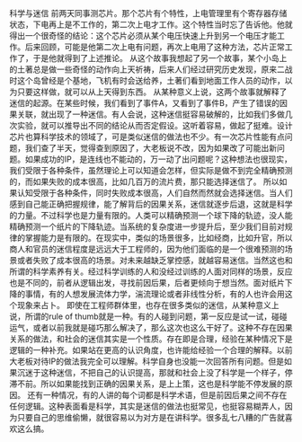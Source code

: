 科学与迷信
前两天同事测芯片。那个芯片有个特性，上电管理里有个寄存器存储状态，下电再上是不工作的，第二次上电才工作。这个特性当时忘了告诉他。他就得出一个很奇怪的结论：这个芯片必须从某个电压快速上升到另一个电压才能工作。后来回顾，可能是他第二次上电有问题，再次上电用了这种方法，芯片正常工作了，于是他就得到了上述推论。
从这个故事我想起了另一个故事，某个小岛上的土著总是做一些奇怪的动作向上天祈祷，后来人们经过研究历史发现，原来二战时这个岛曾经是个基地，飞机有时会送给养，土著们看到地面工作人员的动作，以为只要这样做，就可以从上天得到东西。
从某种意义上说，这两个故事就解释了迷信的起源。在某些时候，我们看到了事件A，又看到了事件B，产生了错误的因果关联，就出现了一种迷信。有人会说，这种迷信挺容易破解的，比如我们多做几次实验，就可以推导出不同的结论从而否定假设。这听着容易，做起了挺难。设计芯片也算科学技术的领域了，可是类似迷信的做法也不少。有一次芯片性能有点问题，我们查了半天，觉得查到原因了，大老板说不改，因为如果改了可能出新问题。如果成功的IP，是连线也不能动的，万一动了出问题呢？这种想法也很现实，我们受限于各种条件，虽然理论上可以知道会怎样，但实际是做不到完全精确预测的，而如果失败的成本很高，比如几百万的流片费，那只能选择迷信了。
所以如果认知受限于各种条件，同时失败成本很高，人们自然而然就会选择迷信。当人们感到自己能正确把握规律，能了解背后的因果关系，迷信就逐步后退，这就是科学的力量。不过科学也是力量有限的。人类可以精确预测一个球下降的轨迹，没人能精确预测一个纸片的下降轨迹。当系统的复杂度进一步提升后，至少我们目前对规律的掌握能力是有限的。在现实中，类似的场景很多，比如经商，比如升官，所以商人和官员的迷信程度是远远大于工程师的，因为他们面临的是一个很难预测的场景或者失败了成本很高的场景。对未来越缺乏掌控感，就越容易迷信。当然这也和所谓的科学素养有关。经过科学训练的人和没经过训练的人面对同样的场景，反应也是不同的，前者从逻辑出发，寻找前因后果，后者更倾向于想当然。面对纸片下降的事情，有的人想发展流体力学，湍流理论或者非线性分析，有的人也许会用这个现象来占卜。
即使在工程师群体里，也存在很多类似的迷信，从某种意义上说，所谓的rule of thumb就是一种。有的人碰到问题，第一反应是试一试，碰碰运气，或者以前我就是碰巧那么解决了，那么这次也这么干好了。这种不存在因果关系的做法，和社会的迷信其实是一个性质。存在即是合理，经验在某种情况下是逻辑的一种补充。如果站在更高的认识角度，也许能给经验一个合理的解释。以前大老板对待IP的做法我完全可以理解。科学自身也没能一次回答所有问题。但是如果沉迷于这种迷信，不把自己的认识提高，那就和社会上没了科学是一个样子，停滞不前。所以如果能找到正确的因果关系，是上上策，这也是科学能不停发展的原因。
还有一种情况，有的人讲的每个词都是科学术语，但是前因后果之间不存在任何逻辑。这种表面看是科学，其实是迷信的做法也挺常见，也挺容易糊弄人，因为只要自己的思维偷懒，就很容易以为对方是在讲科学。很多乱七八糟的广告就喜欢这么搞。 

